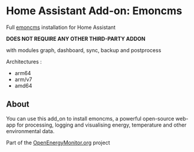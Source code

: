 # Home Assistant Add-on: Emoncms

Full [emoncms](https://github.com/emoncms/emoncms) installation for Home Assistant

**DOES NOT REQUIRE ANY OTHER THIRD-PARTY ADDON**

with modules graph, dashboard, sync, backup and postprocess

Architectures :
- arm64
- arm/v7
- amd64

## About

You can use this add_on to install emoncms, a powerful open-source web-app for processing, logging and visualising energy, temperature and other environmental data.

Part of the [OpenEnergyMonitor.org](https://openenergymonitor.org/) project

